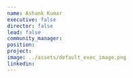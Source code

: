 ```yaml
---
name: Ashank Kumar
executive: false
director: false
lead: false
community_manager:   
position:  
project:  
image: ../assets/default_exec_image.png
linkedin: 
---
```

